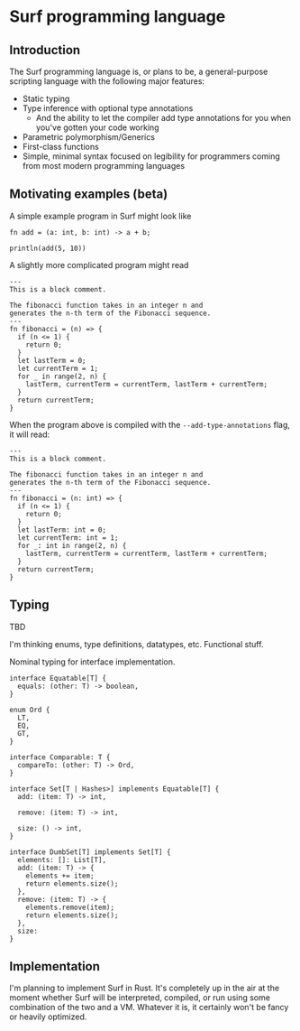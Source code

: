 # Surf programming language

## Introduction

The Surf programming language is, or plans to be, a general-purpose scripting language with the following major features:

- Static typing
- Type inference with optional type annotations
  - And the ability to let the compiler add type annotations for you when you've gotten your code working
- Parametric polymorphism/Generics
- First-class functions
- Simple, minimal syntax focused on legibility for programmers coming from most modern programming languages

## Motivating examples (beta)

A simple example program in Surf might look like

```
fn add = (a: int, b: int) -> a + b;

println(add(5, 10))
```

A slightly more complicated program might read

```
---
This is a block comment.

The fibonacci function takes in an integer n and 
generates the n-th term of the Fibonacci sequence.
---
fn fibonacci = (n) => {
  if (n <= 1) {
    return 0;
  }
  let lastTerm = 0;
  let currentTerm = 1;
  for _ in range(2, n) {
    lastTerm, currentTerm = currentTerm, lastTerm + currentTerm; 
  }
  return currentTerm;
}
```

When the program above is compiled with the `--add-type-annotations` flag, it will read:

```
---
This is a block comment.

The fibonacci function takes in an integer n and 
generates the n-th term of the Fibonacci sequence.
---
fn fibonacci = (n: int) => {
  if (n <= 1) {
    return 0;
  }
  let lastTerm: int = 0;
  let currentTerm: int = 1;
  for _: int in range(2, n) {
    lastTerm, currentTerm = currentTerm, lastTerm + currentTerm; 
  }
  return currentTerm;
}
```

## Typing

TBD

I'm thinking enums, type definitions, datatypes, etc. 
Functional stuff.

Nominal typing for interface implementation.

```
interface Equatable[T] {
  equals: (other: T) -> boolean,
}

enum Ord {
  LT,
  EQ,
  GT,
}

interface Comparable: T {
  compareTo: (other: T) -> Ord,
}

interface Set[T | Hashes>] implements Equatable[T] {
  add: (item: T) -> int,

  remove: (item: T) -> int,

  size: () -> int,
}

interface DumbSet[T] implements Set[T] {
  elements: []: List[T],
  add: (item: T) -> {
    elements += item;
    return elements.size();
  },
  remove: (item: T) -> {
    elements.remove(item);
    return elements.size();
  },
  size:
}
```

## Implementation
I'm planning to implement Surf in Rust. It's completely
up in the air at the moment whether Surf will be interpreted, compiled, or run using some combination
of the two and a VM. Whatever it is, it certainly won't
be fancy or heavily optimized. 

